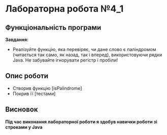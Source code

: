 # Лабораторна робота №4_1

## Функціональність програми

**Завдання:**

- Реалізуйте функцію, яка перевіряє, чи дане слово є паліндромом (читається так само, як назад, так і вперед), використовуючи рядки Java. Не забувайте ігнорувати регістр і пробіли!

## Опис роботи

- Створив функцію [isPalindrome]
- Покрив її [тестами]

## Висновок

**Під час виконання лабораторної роботи я здобув навички роботи зі строками у Java**

[Status]: Palindrome.java
[тести]: ../../../../../test/java/org/example/lab_4_1/PalindromeTest.java